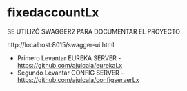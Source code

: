 # fixedaccountLx
SE UTILIZÓ SWAGGER2 PARA DOCUMENTAR EL PROYECTO

http://localhost:8015/swagger-ui.html
- Primero Levantar EUREKA SERVER - https://github.com/ajulcala/eurekaLx
- Segundo Levantar CONFIG SERVER - https://github.com/ajulcala/configserverLx
